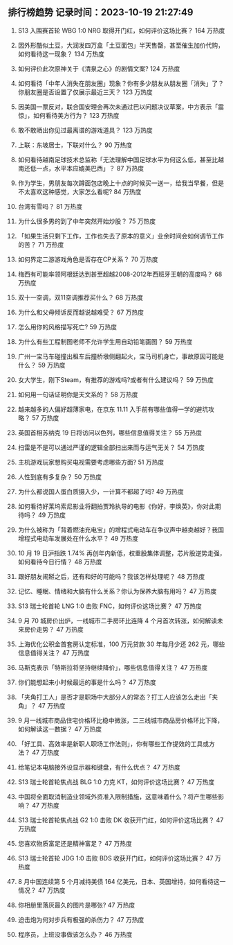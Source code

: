 
## 排行榜趋势 记录时间：2023-10-19 21:27:49
  
  1. S13 入围赛首轮 WBG 1:0 NRG 取得开门红，如何评价这场比赛？ 164 万热度
    
  2. 因外形酷似土豆，大润发四万盒「土豆面包」半天售罄，甚至催生加价代购，如何看待这一现象？ 134 万热度
    
  3. 如何评价此次原神关于《清泉之心》的剧情文案? 124 万热度
    
  4. 如何看待「中年人消失在朋友圈」现象？你有多少朋友从朋友圈「消失」了？你朋友圈是否设置了仅展示最近三天？ 123 万热度
    
  5. 因美国一票反对，联合国安理会再次未通过巴以问题决议草案，中方表示「震惊」，如何看待美方行为？ 123 万热度
    
  6. 敢不敢晒出你见过最离谱的游戏道具？ 123 万热度
    
  7. 上联：东坡居士，下联对什么？ 90 万热度
    
  8. 如何看待越南足球技术总监称「无法理解中国足球水平为何这么低，甚至比越南还低一点，水平本应媲美巴西」？ 87 万热度
    
  9. 作为学生，男朋友每次蹲面包店晚上十点的时候买一送一，给我当早餐，但是不太喜欢这种感觉，大家怎么看呢? 84 万热度
    
  10. 台湾有雪吗？ 81 万热度
    
  11. 为什么很多男的到了中年突然开始炒股？ 75 万热度
    
  12. 「如果生活只剩下工作，工作也失去了原本的意义」业余时间会如何调节工作的苦？ 71 万热度
    
  13. 如何界定二游游戏角色是否存在CP关系？ 70 万热度
    
  14. 梅西有可能率领阿根廷达到甚至超越2008-2012年西班牙王朝的高度吗？ 68 万热度
    
  15. 双十一空调，双11空调推荐买什么？ 68 万热度
    
  16. 为什么和父母倾诉反而越说越难受？ 67 万热度
    
  17. 怎么用你的风格描写死亡? 59 万热度
    
  18. 为什么有些工程制图老师不允许学生用自动铅笔画图？ 59 万热度
    
  19. 广州一宝马车碰撞出租车后撞桥墩侧翻起火，宝马司机身亡，事故原因可能是什么？ 59 万热度
    
  20. 女大学生，刚下Steam，有推荐的游戏吗?或者有什么建议吗？ 59 万热度
    
  21. 如何用一句话证明你是天文系的？ 58 万热度
    
  22. 越来越多的人偏好超薄家电，在京东 11.11 入手前有哪些值得一学的避坑攻略？ 57 万热度
    
  23. 英国首相苏纳克 19 日将访问以色列，哪些信息值得关注？ 55 万热度
    
  24. 扫雷是不是可以通过严谨的逻辑全部扫出来而与运气无关？ 54 万热度
    
  25. 主机游戏玩家想购买电视需要考虑哪些方面? 51 万热度
    
  26. 人性到底有多复杂？ 50 万热度
    
  27. 为什么都说国人蛋白质摄入少，一计算不都超了吗? 49 万热度
    
  28. 如何看待好莱坞索尼影业将翻拍贾玲执导的电影《你好，李焕英》，你对此期待吗？ 49 万热度
    
  29. 为什么被称为「背着燃油充电宝」的增程式电动车在争议声中越卖越好？我国增程式电动车发展处在什么水平？ 49 万热度
    
  30. 10 月 19 日沪指跌 1.74% 再创年内新低，权重股集体调整，芯片股逆势走强，如何看待今日行情？ 48 万热度
    
  31. 跟好朋友闹掰之后，还有和好的可能吗？我该怎样处理呢？ 48 万热度
    
  32. 记忆、睡眠、情绪和大脑有什么关系？你认为保养大脑有用吗？ 47 万热度
    
  33. S13 瑞士轮首轮 LNG 1:0 击败 FNC，如何评价这场比赛？ 47 万热度
    
  34. 9 月 70 城房价出炉，一线城市二手房环比连降 4 个月首次转涨，如何解读未来房价走势？ 47 万热度
    
  35. 上海优化公积金首套房认定标准，100 万元贷款 30 年每月少还 262 元，哪些信息值得关注？ 47 万热度
    
  36. 马斯克表示「特斯拉将坚持继续降价」，哪些信息值得关注？ 47 万热度
    
  37. 你们能想起来小时候最远的事是什么吗？ 47 万热度
    
  38. 「夹角打工人」是否才是职场中大部分人的常态？打工人应该怎么走出「夹角」？ 47 万热度
    
  39. 9 月一线城市商品住宅价格环比稳中微涨，二三线城市商品房价格环比下降，如何解读这一数据？ 47 万热度
    
  40. 「好工具、高效率是新职人职场工作法则」，你有哪些工作提效的工具或方法？ 47 万热度
    
  41. 给笔记本电脑接外设显示器和键盘，有什么优点？ 47 万热度
    
  42. S13 瑞士轮首轮焦点战 BLG 1:0 力克 KT，如何评价这场比赛？ 47 万热度
    
  43. 中国将全面取消制造业领域外资准入限制措施，这意味着什么？将产生哪些影响？ 47 万热度
    
  44. S13 瑞士轮首轮焦点战 G2 1:0 击败 DK 收获开门红，如何评价这场比赛？ 47 万热度
    
  45. 您喜欢物质富足还是精神富足？ 47 万热度
    
  46. S13 瑞士轮首轮 JDG 1:0 击败 BDS 收获开门红，如何评价这场比赛？ 47 万热度
    
  47. 8 月中国连续第 5 个月减持美债 164 亿美元，日本、英国增持，如何看待这一情况？ 47 万热度
    
  48. 你相册里落灰最久的图片是哪张? 47 万热度
    
  49. 迫击炮为何对步兵有极强的杀伤力？ 47 万热度
    
  50. 程序员，上班没事做该怎么办？ 46 万热度
    